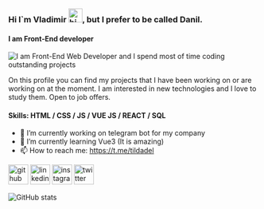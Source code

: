 ### Hi I`m Vladimir <img src="https://user-images.githubusercontent.com/1303154/88677602-1635ba80-d120-11ea-84d8-d263ba5fc3c0.gif" width="28px" alt="hi">, but I prefer to be called Danil.
#### I am Front-End developer
![I am Front-End Web Developer and I spend most of time coding outstanding projects](https://mars.nasa.gov/participate/send-your-name/mars2020/certificate/221683657331)

On this profile you can find my projects that I have been working on or are working on at the moment. I am interested in new technologies and I love to study them. Open to job offers.

#### Skills: HTML / CSS / JS / VUE JS / REACT / SQL 

- 🔭 I’m currently working on telegram bot for my company 
- 🌱 I’m currently learning Vue3 (It is amazing) 
- 📫 How to reach me: https://t.me/tildadel 


[<img src='https://cdn.jsdelivr.net/npm/simple-icons@3.0.1/icons/github.svg' alt='github' height='40'>](https://github.com/revovich)  [<img src='https://cdn.jsdelivr.net/npm/simple-icons@3.0.1/icons/linkedin.svg' alt='linkedin' height='40'>](https://www.linkedin.com/in/revovich/)  [<img src='https://cdn.jsdelivr.net/npm/simple-icons@3.0.1/icons/instagram.svg' alt='instagram' height='40'>](https://www.instagram.com/revovich/)  [<img src='https://cdn.jsdelivr.net/npm/simple-icons@3.0.1/icons/twitter.svg' alt='twitter' height='40'>](https://twitter.com/revovich)  

![GitHub stats](https://github-readme-stats.vercel.app/api?username=revovich&show_icons=true)  

